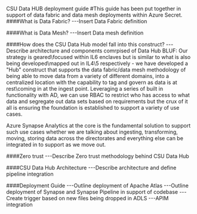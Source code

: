 CSU Data HUB deployment guide
#This guide has been put together in support of data fabric and data mesh deployments within Azure Secret.
####What is Data Fabric?
---Insert Data Fabric definition

####What is Data Mesh?
---Insert Data mesh definition

####How does the CSU Data Hub model fall into this construct?
---Describe architecture and components comrpised of Data Hub
BLUF: Our strategy is geared\focused within IL6 enclaves but is similar to what is also being developed\mapped out in IL4\5 respectively - we have developed a "Hub" construct that supports the data fabric/data mesh methodology of being able to move data from a variety of different domains, into a centralized location with the capability to tag and govern as data is at rest\coming in at the ingest point. Leveraging a series of built in functionality with AD, we can use RBAC to restrict who has access to what data and segregate out data sets based on requirements but the crux of it all is ensuring the foundation is established to support a variety of use cases. 

Azure Synapse Analytics at the core is the fundamental solution to support such use cases whether we are talking about ingesting, transforming, moving, storing data across the directorates and everything else can be integrated in to support as we move out. 

####Zero trust
---Describe Zero trust methodology behind CSU Data Hub

####CSU Data Hub Architecture
---Describe architecture and define pipeline integration

####Deployment Guide
---Outline deployment of Apache Atlas ---Outline deployment of Synapse and Synapse Pipeline in support of codebase ---Create trigger based on new files being dropped in ADLS ---APIM integration
